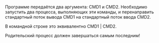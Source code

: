 Программе передаётся два аргумента: CMD1 и CMD2. Необходимо запустить два процесса, выполняющих эти команды, и перенаправить стандартный поток вывода CMD1 на стандартный поток ввода CMD2.

В командной строке это эквивалентно CMD1 | CMD2.

Родительский процесс должен завершаться самым последним!

